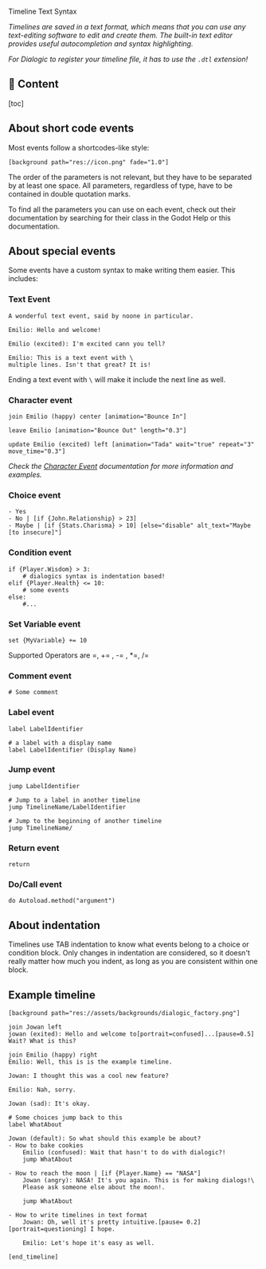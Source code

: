 <div class="header-banner dawn">
     <div class="header-label dawn">Timeline Text Syntax</div>
</div>

*Timelines are saved in a text format, which means that you can use any text-editing software to edit and create them. The built-in text editor provides useful autocompletion and syntax highlighting.*

*For Dialogic to register your timeline file, it has to use the `.dtl` extension!*

## 📜 Content

[toc]

## About short code events

Most events follow a shortcodes-like style:

```dtl
[background path="res://icon.png" fade="1.0"]
```

The order of the parameters is not relevant, but they have to be separated by at least one space. All parameters, regardless of type, have to be contained in double quotation marks.

To find all the parameters you can use on each event, check out their documentation by searching for their class in the Godot Help or this documentation.

## About special events

Some events have a custom syntax to make writing them easier. This includes:

### Text Event

```dtl
A wonderful text event, said by noone in particular.

Emilio: Hello and welcome!

Emilio (excited): I'm excited cann you tell?

Emilio: This is a text event with \
multiple lines. Isn't that great? It is!
```

Ending a text event with `\` will make it include the next line as well.

### Character event

```dtl
join Emilio (happy) center [animation="Bounce In"]

leave Emilio [animation="Bounce Out" length="0.3"]

update Emilio (excited) left [animation="Tada" wait="true" repeat="3" move_time="0.3"]
```

*Check the [Character Event](./event-character.md) documentation for more information and examples.*

### Choice event

```dtl
- Yes
- No | [if {John.Relationship} > 23]
- Maybe | [if {Stats.Charisma} > 10] [else="disable" alt_text="Maybe [to insecure]"]
```

### Condition event

```dtl
if {Player.Wisdom} > 3:
    # dialogics syntax is indentation based!
elif {Player.Health} <= 10:
    # some events
else:
    #...
```

### Set Variable event

```dtl
set {MyVariable} += 10
```

Supported Operators are =, += , -= , *=, /=

### Comment event

```dtl
# Some comment
```

### Label event

```dtl
label LabelIdentifier

# a label with a display name
label LabelIdentifier (Display Name)
```

### Jump event

```dtl
jump LabelIdentifier

# Jump to a label in another timeline
jump TimelineName/LabelIdentifier

# Jump to the beginning of another timeline
jump TimelineName/
```

### Return event

```dtl
return
```

### Do/Call event

```dtl
do Autoload.method("argument")
```

## About indentation

Timelines use TAB indentation to know what events belong to a choice or condition block. Only changes in indentation are considered, so it doesn't really matter how much you indent, as long as you are consistent within one block.

## Example timeline

```dtl
[background path="res://assets/backgrounds/dialogic_factory.png"]

join Jowan left
jowan (exited): Hello and welcome to[portrait=confused]...[pause=0.5] Wait? What is this?

join Emilio (happy) right
Emilio: Well, this is is the example timeline.

Jowan: I thought this was a cool new feature?

Emilio: Nah, sorry.

Jowan (sad): It's okay.

# Some choices jump back to this
label WhatAbout

Jowan (default): So what should this example be about?
- How to bake cookies
    Emilio (confused): Wait that hasn't to do with dialogic?!
    jump WhatAbout

- How to reach the moon | [if {Player.Name} == "NASA"]
    Jowan (angry): NASA! It's you again. This is for making dialogs!\
    Please ask someone else about the moon!.
    
    jump WhatAbout

- How to write timelines in text format
    Jowan: Oh, well it's pretty intuitive.[pause= 0.2][portrait=questioning] I hope.
    
    Emilio: Let's hope it's easy as well.

[end_timeline]
```
